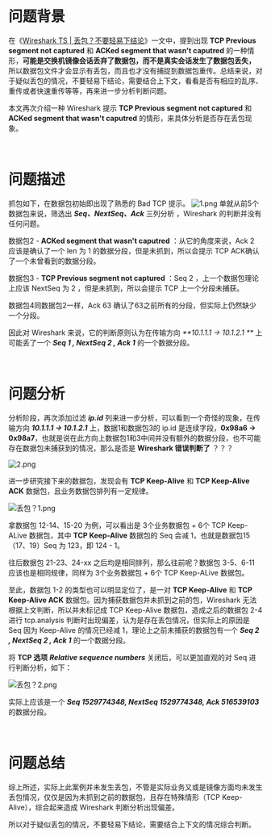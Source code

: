 # 问题背景
在《[Wireshark TS | 丢包？不要轻易下结论](https://github.com/7ace/learnwireshark/edit/main/md/Wireshark%20%E5%AE%9E%E4%BE%8B/Wireshark%20TS%20-%20%E4%B8%A2%E5%8C%85%EF%BC%9F%E4%B8%8D%E8%A6%81%E8%BD%BB%E6%98%93%E4%B8%8B%E7%BB%93%E8%AE%BA.md)》一文中，提到出现 **TCP Previous segment not captured** 和 **ACKed segment that wasn't caputred** 的一种情形，**可能是交换机镜像会话丢弃了数据包，而不是真实会话发生了数据包丢失，** 所以数据包文件才会显示有丢包，而且也才没有捕捉到数据包重传。总结来说，对于疑似丢包的情况，不要轻易下结论，需要结合上下文，看看是否有相应的乱序、重传或者快速重传等等，再来进一步分析判断问题。

本文再次介绍一种 Wireshark 提示 **TCP Previous segment not captured** 和 **ACKed segment that wasn't caputred** 的情形，来具体分析是否存在丢包现象。

<br/>

# 问题描述
抓包如下，在数据包初始即出现了熟悉的 Bad TCP 提示。
![1.png](https://cdn.nlark.com/yuque/0/2021/png/2777842/1622683243637-ef8498c6-c3f2-4b75-9f36-048f8023a85b.png#align=left&display=inline&height=119&margin=%5Bobject%20Object%5D&name=1.png&originHeight=119&originWidth=1635&size=23305&status=done&style=none&width=1635)
单就从前5个数据包来说，筛选出 **_Seq、NextSeq、Ack_** 三列分析 ，Wireshark 的判断并没有任何问题。


数据包2 - **ACKed segment that wasn't caputred** ：从它的角度来说，Ack 2 应该是确认了一个 len 为 1 的数据分段，但是未抓到，所以会提示 TCP ACK确认了一个未曾看到的数据分段。

数据包3 - **TCP Previous segment not captured** ：Seq 2 ，上一个数据包理论上应该 NextSeq 为 2 ，但是未抓到，所以会提示 TCP 上一个分段未捕获。

数据包4同数据包2一样，Ack 63 确认了63之前所有的分段，但实际上仍然缺少一个分段。

因此对 Wireshark 来说，它的判断原则认为在传输方向 _**10.1.1.1 -> 10.1.2.1 **_ 上可能丢了一个 _**Seq 1 , NextSeq 2 , Ack 1**_ 的一个数据分段。

<br/>

# 问题分析
分析阶段，再次添加过滤 _**ip.id**_ 列来进一步分析，可以看到一个奇怪的现象，在传输方向 _**10.1.1.1 -> 10.1.2.1**_ 上，数据1和数据包3的 ip.id 是连续字段，**0x98a6 -> 0x98a7**，也就是说在此方向上数据包1和3中间并没有额外的数据分段，也不可能存在数据包未捕获到的情况，那么是否是 **Wireshark 错误判断了** ？？？

![2.png](https://cdn.nlark.com/yuque/0/2021/png/2777842/1622683264132-99fbf671-909c-424e-b608-56ea59b16644.png#align=left&display=inline&height=117&margin=%5Bobject%20Object%5D&name=2.png&originHeight=117&originWidth=1758&size=25749&status=done&style=none&width=1758)


进一步研究接下来的数据包，发现会有 **TCP Keep-Alive** 和 **TCP Keep-Alive ACK** 数据包，且业务数据包排列有一定规律。

![丢包？1.png](https://cdn.nlark.com/yuque/0/2021/png/2777842/1622802674678-d2e582d5-bceb-4b43-8433-7ff3b7f33c02.png#align=left&display=inline&height=521&margin=%5Bobject%20Object%5D&name=%E4%B8%A2%E5%8C%85%EF%BC%9F1.png&originHeight=521&originWidth=1708&size=118828&status=done&style=none&width=1708)

拿数据包 12-14、15-20 为例，可以看出是 3个业务数据包 + 6个 TCP Keep-ALive 数据包，其中 **TCP Keep-Alive** 数据包的 Seq 会减 1，也就是数据包15（17、19）Seq 为 123，即 124 - 1。


往后数据包 21-23、24-xx 之后均是相同排列，那么往前呢？数据包 3-5、6-11 应该也是相同规律，同样为 3个业务数据包 + 6个 TCP Keep-ALive 数据包。

至此，数据包 1-2 的类型也可以明显定位了，是一对 **TCP Keep-Alive** 和 **TCP Keep-Alive ACK** 数据包。因为捕获数据包并未抓到之前的包，Wireshark 无法根据上文判断，所以并未标记成 TCP Keep-Alive 数据包，造成之后的数据包 2-4 进行 tcp.analysis 判断时出现偏差，认为是存在丢包情况，但实际上的原因是 Seq 因为 Keep-Alive 的情况已经减 1，理论上之前未捕获的数据包有一个 _**Seq 2 , NextSeq 2 , Ack 1**_ 的一个数据分段。

将 **TCP 选项** _**Relative sequence numbers**_ 关闭后，可以更加直观的对 Seq 进行判断分析，如下：

![丢包？2.png](https://cdn.nlark.com/yuque/0/2021/png/2777842/1622862648079-4e6e2ff9-8424-43fe-938c-d50f9350720d.png#align=left&display=inline&height=518&margin=%5Bobject%20Object%5D&name=%E4%B8%A2%E5%8C%85%EF%BC%9F2.png&originHeight=518&originWidth=2001&size=137645&status=done&style=none&width=2001)

实际上应该是一个 _**Seq 1529774348, NextSeq 1529774348, Ack 516539103**_ 的数据分段。

<br/>

# 问题总结
综上所述，实际上此案例并未发生丢包，不管是实际业务又或是镜像方面均未发生丢包情况，仅仅是因为未抓到之前的数据包，且存在特殊情形（TCP Keep-Alive），综合起来造成 Wireshark 判断分析出现偏差。

所以对于疑似丢包的情况，不要轻易下结论，需要结合上下文的情况综合判断。






